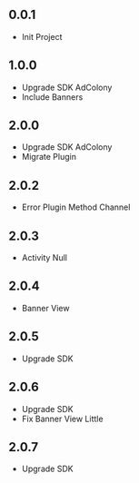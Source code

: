## 0.0.1

* Init Project

## 1.0.0

* Upgrade SDK AdColony
* Include Banners

## 2.0.0

* Upgrade SDK AdColony
* Migrate Plugin

## 2.0.2

* Error Plugin Method Channel

## 2.0.3

* Activity Null

## 2.0.4

* Banner View

## 2.0.5

* Upgrade SDK

## 2.0.6

* Upgrade SDK
* Fix Banner View Little

## 2.0.7

* Upgrade SDK
